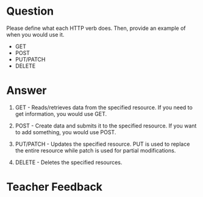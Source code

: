 # Question
Please define what each HTTP verb does. Then, provide an example of when you would use it.

- GET
- POST
- PUT/PATCH
- DELETE

# Answer
1. GET - Reads/retrieves data from the specified resource. If you need to get information, you would use GET.

2. POST - Create data and submits it to the specified resource. If you want to add something, you would use POST.

3. PUT/PATCH - Updates the specified resource. PUT is used to replace the entire resource while patch is used for partial modifications.

4. DELETE - Deletes the specified resources.

# Teacher Feedback